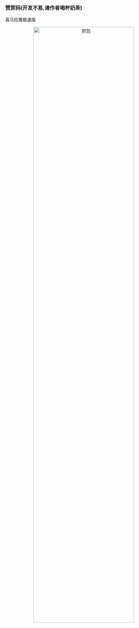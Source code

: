 ### 赞赏码(开发不易,请作者喝杯奶茶)
喜马拉雅极速版 
<p align="center">
  <img src="thanks.jpg" alt="抓包" width='80%' height='70%'/>
  
  
  
  
